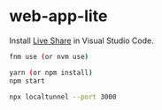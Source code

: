 # web-app-lite

Install [Live Share](https://visualstudio.microsoft.com/fr/services/live-share/) in Visual Studio Code.

```bash
fnm use (or nvm use)

yarn (or npm install)
npm start
```

```bash
npx localtunnel --port 3000
```
